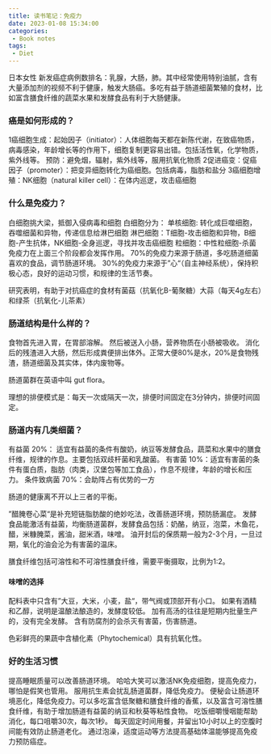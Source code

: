 ```yaml
---
title: 读书笔记：免疫力
date: 2023-01-08 15:34:00
categories:
 - Book notes
tags:
 - Diet
---
```


日本女性 新发癌症病例数排名：乳腺，大肠，肺。其中经常使用特别油腻，含有大量添加剂的视频不利于健康，触发大肠癌。多吃有益于肠道细菌繁殖的食材，比如富含膳食纤维的蔬菜水果和发酵食品有利于大肠健康。

### 癌是如何形成的？
1癌细胞生成：起始因子（initiator）：人体细胞每天都在新陈代谢，在致癌物质，病毒感染，年龄增长等的作用下，细胞复制更容易出错。包括活性氧，化学物质，紫外线等。
预防：避免烟，辐射，紫外线等，服用抗氧化物质
2促进癌变：促癌因子（promoter）：把变异细胞转化为癌细胞。包括病毒，脂肪和盐分
3癌细胞增殖：NK细胞（natural killer cell）：在体内巡逻，攻击癌细胞

<!-- more -->

### 什么是免疫力？
白细胞挑大梁，抵御入侵病毒和细胞
白细胞分为：
单核细胞: 转化成巨噬细胞，吞噬细菌和异物，传递信息给淋巴细胞
淋巴细胞：T细胞-攻击细胞和异物，B细胞-产生抗体，NK细胞-全身巡逻，寻找并攻击癌细胞
粒细胞：中性粒细胞-杀菌
免疫力在上面三个阶段都会发挥作用。
70%的免疫力来源于肠道，多吃肠道细菌喜欢的食品，调节肠道环境。
30%的免疫力来源于”心“（自主神经系统），保持积极心态，良好的运动习惯，和规律的生活节奏。

研究表明，有助于对抗癌症的食材有菌菇（抗氧化B-葡聚糖）大蒜（每天4g左右）和绿茶（抗氧化-儿茶素）

### 肠道结构是什么样的？
食物首先进入胃，在胃部溶解。
然后被送入小肠，营养物质在小肠被吸收。
消化后的残渣进入大肠，然后形成粪便排出体外。正常大便80%是水，20%是食物残渣，肠道细菌及其实体，体内废物等。


肠道菌群在英语中叫 gut flora。

理想的排便模式是：每天一次或隔天一次，排便时间固定在3分钟内，排便时间固定。

### 肠道内有几类细菌？
有益菌 20%： 适宜有益菌的条件有酸奶，纳豆等发酵食品，蔬菜和水果中的膳食纤维，规律的作息。主要包括双歧杆菌和乳酸菌。
有害菌 10%：适宜有害菌的条件有蛋白质，脂肪（肉类，汉堡包等加工食品），作息不规律，年龄的增长和压力。
条件致病菌 70%：会助阵占有优势的一方

肠道的健康离不开以上三者的平衡。

”醋腌卷心菜“是补充短链脂肪酸的绝妙吃法，改善肠道环境，预防肠漏症。
发酵食品能激活有益菌，均衡肠道菌群，发酵食品包括：奶酪，纳豆，泡菜，木鱼花，醋，米糠腌菜，酱油，甜米酒，味噌。
油开封后的保质期一般为2-3个月，一旦过期，氧化的油会沦为有害菌的温床。

膳食纤维包括可溶性和不可溶性膳食纤维，需要平衡摄取，比例为1:2。

#### 味噌的选择
配料表中只含有”大豆，大米，小麦，盐“，带气阀或顶部开有小口。
如果有酒精和乙醇，说明是温酿法酿造的，发酵度较低。
加有高汤的往往是短期内批量生产的，没有完全发酵。
含有防腐剂的会杀灭有害菌，伤害肠道。

色彩鲜亮的果蔬中含植化素（Phytochemical）具有抗氧化性。

### 好的生活习惯
提高睡眠质量可以改善肠道环境。
哈哈大笑可以激活NK免疫细胞，提高免疫力，哪怕是假笑也管用。
服用抗生素会扰乱肠道菌群，降低免疫力。
便秘会让肠道环境恶化，降低免疫力。可以多吃富含低聚糖和膳食纤维的香蕉，以及富含可溶性膳食纤维，有助于增加肠道有益菌的纳豆和秋葵等粘性食物。
吃饭细嚼慢咽能帮助消化，每口咀嚼30次，每次1秒。
每天固定时间用餐，并留出10小时以上的空腹时间能有效防止肠道老化。
通过泡澡，适度运动等方法提高基础体温能够提高免疫力预防癌症。



